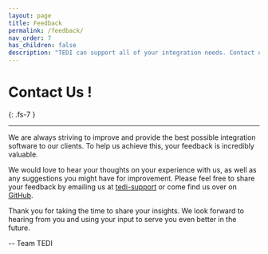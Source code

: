 ```yaml
---
layout: page
title: Feedback
permalink: /feedback/
nav_order: 7
has_children: false
description: "TEDI can support all of your integration needs. Contact us to request features, provide feedback, and to stay in touch for future features and functions"
---
```


# Contact Us !
{: .fs-7 }

---

We are always striving to improve and provide the best possible integration software to our clients. To help us achieve this, your feedback is incredibly valuable.

We would love to hear your thoughts on your experience with us, as well as any suggestions you might have for improvement. Please feel free to share your feedback by emailing us at [tedi-support](mailto:tedi-help@outlook.com) or come find us over on [GitHub](https://github.com/tedi-software/tedi).

Thank you for taking the time to share your insights. We look forward to hearing from you and using your input to serve you even better in the future.

-- Team TEDI

